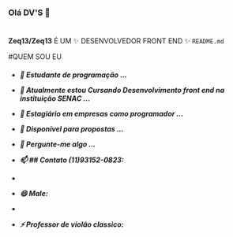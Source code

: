 ### Olá DV'S 👋 <h1>
  

**Zeq13/Zeq13** É UM ✨ DESENVOLVEDOR FRONT END ✨ `README.md` 

#QUEM SOU EU <h5>

- 🔭 Estudante de programação  ...
- 🌱 Atualmente estou Cursando Desenvolvimento front end na instituição SENAC ...
- 👯 Estagiário em empresas como programador ...
- 🤔 Disponivel para propostas  ...
- 💬 Pergunte-me algo ...


- 📫 ## Contato (11)93152-0823: 
- 
- 😄 Male: 
- 
- ⚡ Professor de violão classico: 

 

